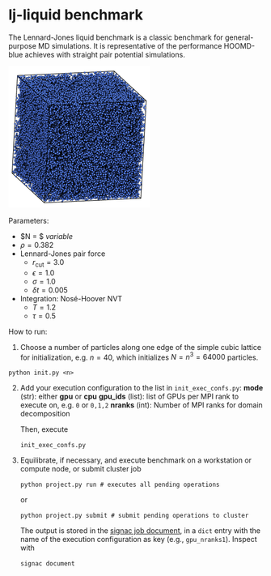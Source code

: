 # lj-liquid benchmark

The Lennard-Jones liquid benchmark is a classic benchmark for general-purpose
MD simulations. It is representative of the performance HOOMD-blue achieves
with straight pair potential simulations.

<img src="lj-liquid/lj-liquid.png" style="width: 280px;"/>

Parameters:

* $N = $ *variable*
* $\rho = 0.382$
* Lennard-Jones pair force
    * $r_\mathrm{cut} = 3.0$
    * $\epsilon = 1.0$
    * $\sigma = 1.0$
    * $\delta t = 0.005$
* Integration: Nos&eacute;-Hoover NVT
    * $T=1.2$
    * $\tau=0.5$

How to run:

1. Choose a number of particles along one edge of the simple cubic lattice for initialization, e.g.
$n=40$, which initializes $N=n^3=64000$ particles.

```
python init.py <n>
```

2. Add your execution configuration to the list in `init_exec_confs.py`:
    **mode** (str): either **gpu** or **cpu**
    **gpu_ids** (list): list of GPUs per MPI rank to execute on, e.g. `0` or `0,1,2`
    **nranks** (int): Number of MPI ranks for domain decomposition

    Then, execute

    ```
    init_exec_confs.py
    ```

3. Equilibrate, if necessary, and execute benchmark on a workstation or compute node, or submit cluster job

    ```
    python project.py run # executes all pending operations
    ```

    or

    ```
    python project.py submit # submit pending operations to cluster
    ```

    The output is stored in the [signac job document](https://docs.signac.io/en/latest/projects.html), in a `dict` entry with
    the name of the execution configuration as key (e.g., `gpu_nranks1`). Inspect with

    ```
    signac document
    ```
